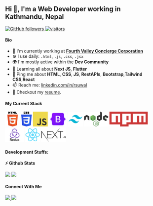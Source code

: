 ## Hi 👋, I'm a Web Developer working in Kathmandu, Nepal

<p align="left">
  
  <a href="https://github.com/rxsuwal?tab=followers">
    <img alt="GitHub followers" src="https://img.shields.io/github/followers/rxsuwal?color=green&logo=github">
  </a>
  <a href="https://github.com/rxsuwal/">
    <img src="https://komarev.com/ghpvc/?username=rxsuwal" alt="visitors" />
  </a>

</p>


#### Bio

- 🏢 I'm currently working at [**Fourth Valley Concierge Corporation**](https://4th-valley.com)
- ⚙️ I use daily: `.html`, `.js`, `.css`, `.jsx`
- 🌍 I'm mostly active within the **Dev Community**
- 🌱 Learning all about **Next JS**, **Flutter**
- 💬 Ping me about **HTML**, **CSS**, **JS**, **RestAPIs**, **Bootstrap**,**Tailwind CSS**,**React**
- 📫 Reach me: [linkedin.com/in/rsuwal](linkedin.com/in/rsuwal)
- 📝 Checkout my [resume](files/resume.pdf).

#### My Current Stack

<img height="48" src="img/html5.png" alt="html"> <img height="48" src="img/css3.png" alt="css"> <img height="48" src="img/js.svg" alt="js"> <img height="48" src="img/bootstrap.png" alt="bootstrap"> <img height="48" src="img/tailwindcss.png" alt="tailwind css"> <img height="48" src="img/nodejs.png" alt="mode js"> <img height="48" src="img/npm.png" alt="npm"> <img height="48" src="img/redux.png" alt="redux">  <img height="48" src="img/react-original.svg" alt="react"> <img height="48" src="img/nextjs.png" alt="next js">

#### Development Stuffs:

<b>⚡ Github Stats</b>
<p float="left">
<img height="180em" src="https://github-readme-stats.vercel.app/api?username=rxsuwal&show_icons=true&hide_border=true&&count_private=true&include_all_commits=true" /> 
<img height="180em" src="https://github-readme-stats.vercel.app/api/top-langs/?username=rxsuwal&show_icons=true&hide_border=true&layout=compact&langs_count=8"/>
</p>



#### Connect With Me

<p left="center">
<a href="https://www.linkedin.com/in/rsuwal/">
  <img src="https://img.shields.io/badge/linkedin-%230077B5.svg?&style=for-the-badge&logo=linkedin&logoColor=white" height=25>
</a> 
<a href="mailto:work.rsuwal@gmail.com">
  <img src="	https://img.shields.io/badge/Gmail-D14836?style=for-the-badge&logo=gmail&logoColor=white" height=25>
</a>
</p>
